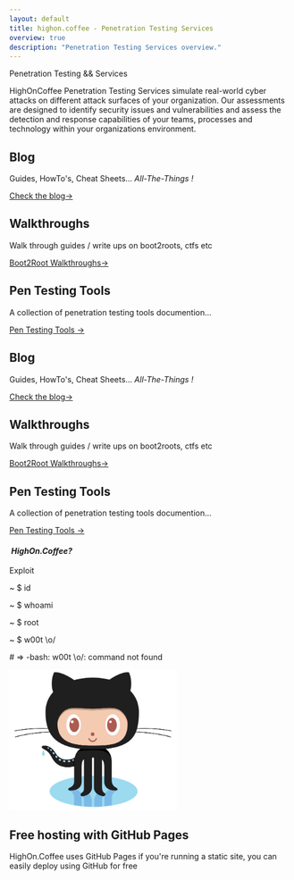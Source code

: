 ```yaml
---
layout: default
title: highon.coffee - Penetration Testing Services
overview: true
description: "Penetration Testing Services overview."
---
```


<section class="intro">
  <div class="grid">
    <div class="unit whole center-on-mobiles">
      <p class="first">Penetration Testing &amp;&amp; Services</p>
     </div>
  </div>
</section>
<section class="features">
	<div class="grid">
	<p>HighOnCoffee Penetration Testing Services simulate real-world cyber attacks on different attack surfaces of your organization. Our assessments are designed to identify security issues and vulnerabilities and assess the detection and response capabilities of your teams, processes and technology within your organizations environment.</p>
	</div>	
  <div class="grid">
    <div class="unit one-third">
      <h2>Blog</h2>
      <p>
      Guides, HowTo's, Cheat Sheets... <em>All-The-Things !</em>
      </p>
      <a href="/blog/">Check the blog&rarr;</a>
    </div>
    <div class="unit one-third">
      <h2>Walkthroughs</h2>
      <p>
      Walk through guides / write ups on boot2roots, ctfs etc
      </p>
      <a href="/blog/walkthroughs/">Boot2Root Walkthroughs&rarr;</a>
    </div>
    <div class="unit one-third">
      <h2>Pen Testing Tools</h2>
      <p>
        A collection of penetration testing tools documention...
      </p>
      <a href="/blog/penetration-testing-tools-cheat-sheet/">Pen Testing Tools &rarr;</a>
    </div>
    <div class="clear"></div>
  </div>
</section>

<section class="features">
  <div class="grid">
    <div class="unit one-third">
      <h2>Blog</h2>
      <p>
      Guides, HowTo's, Cheat Sheets... <em>All-The-Things !</em>
      </p>
      <a href="/blog/">Check the blog&rarr;</a>
    </div>
    <div class="unit one-third">
      <h2>Walkthroughs</h2>
      <p>
      Walk through guides / write ups on boot2roots, ctfs etc
      </p>
      <a href="/blog/walkthroughs/">Boot2Root Walkthroughs&rarr;</a>
    </div>
    <div class="unit one-third">
      <h2>Pen Testing Tools</h2>
      <p>
        A collection of penetration testing tools documention...
      </p>
      <a href="/blog/penetration-testing-tools-cheat-sheet/">Pen Testing Tools &rarr;</a>
    </div>
    <div class="clear"></div>
  </div>
</section>

<section class="quickstart">
  <div class="grid">
    <div class="unit golden-small center-on-mobiles">
      <h4><em>&nbsp;HighOn.Coffee?</em></h4>
    </div>
    <div class="unit golden-large code">
      <p class="title">Exploit</p>
      <div class="shell">
        <p class="line">
          <span class="path">~</span>
          <span class="prompt">$</span>
          <span class="command">id</span>
        </p>
        <p class="line">
          <span class="path">~</span>
          <span class="prompt">$</span>
          <span class="command">whoami</span>
        </p>
        <p class="line">
          <span class="path">~</span>
          <span class="prompt">$</span>
          <span class="command">root</span>
        </p>
        <p class="line">
          <span class="path">~</span>
          <span class="prompt">$</span>
          <span class="command">w00t \o/</span>
        </p>
        <p class="line">
          <span class="output"># => -bash: w00t \o/: command not found</span>
        </p>
      </div>
    </div>
    <div class="clear"></div>
  </div>
</section>
<section class="free-hosting">
  <div class="grid">
    <div class="unit whole">
      <div class="grid pane">
        <div class="unit whole center-on-mobiles">
          <img src="img/octocat.png" width="300" height="251" alt="Free Jekyll hosting on GitHub Pages">
          <div class="pane-content">
            <h2 class="center-on-mobiles"><strong>Free hosting</strong> with GitHub Pages</h2>
	    <p>HighOn.Coffee uses GitHub Pages if you're running a static site, you can easily deploy using GitHub for free</p>
          </div>
        </div>
        <div class="clear"></div>
      </div>
    </div>
  </div>
</section>
